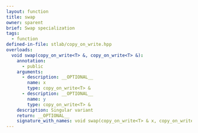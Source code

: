 ```yaml
---
layout: function
title: swap
owner: sparent
brief: Swap specialization
tags:
  - function
defined-in-file: stlab/copy_on_write.hpp
overloads:
  void swap(copy_on_write<T> &, copy_on_write<T> &):
    annotation:
      - public
    arguments:
      - description: __OPTIONAL__
        name: x
        type: copy_on_write<T> &
      - description: __OPTIONAL__
        name: y
        type: copy_on_write<T> &
    description: Singular variant
    return: __OPTIONAL__
    signature_with_names: void swap(copy_on_write<T> & x, copy_on_write<T> & y)
---
```

